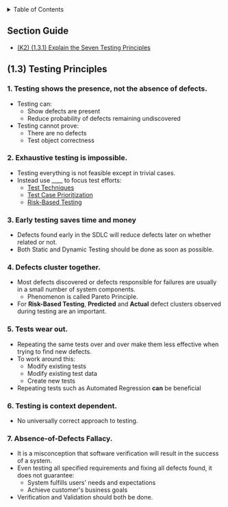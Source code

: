 <details>
  <summary>Table of Contents</summary>
  <ul>
    <li><a href="/README.md">Home</a></li>
    <li><a href="Chapter_1_Home.md">Chapter Home</a></li>
    <li><a href="Section_1.md">Section 1</a></li>
    <li><a href="Section_2.md">Section 2</a></li>
    <li><a href="Section_3.md">Section 3</a></li>
    <li><a href="Section_4.md">Section 4</a></li>
    <li><a href="Section_5.md">Section 5</a></li>
  </ul>
</details>

## Section Guide

- [(K2) (1.3.1) Explain the Seven Testing Principles](#13)

<a id=13></a>

## (1.3) Testing Principles

### 1. Testing shows the presence, not the absence of defects.

- Testing can:
  - Show defects are present
  - Reduce probability of defects remaining undiscovered
- Testing cannot prove:
  - There are no defects
  - Test object correctness

### 2. Exhaustive testing is impossible.

- Testing everything is not feasible except in trivial cases.
- Instead use \_\_\_\_ to focus test efforts:
  - [Test Techniques](Chapter%204.md)
  - [Test Case Prioritization](Chapter%205#515)
  - [Risk-Based Testing](Chapter%205#52)

### 3. Early testing saves time and money

- Defects found early in the SDLC will reduce defects later on whether related or not.
- Both Static and Dynamic Testing should be done as soon as possible.

### 4. Defects cluster together.

- Most defects discovered or defects responsible for failures are usually in a small number of system components.
  - Phenomenon is called Pareto Principle.
- For **Risk-Based Testing**, **Predicted** and **Actual** defect clusters observed during testing are an important.

### 5. Tests wear out.

- Repeating the same tests over and over make them less effective when trying to find new defects.
- To work around this:
  - Modify existing tests
  - Modify existing test data
  - Create new tests
- Repeating tests such as Automated Regression **can** be beneficial

### 6. Testing is context dependent.

- No universally correct approach to testing.

### 7. Absence-of-Defects Fallacy.

- It is a misconception that software verification will result in the success of a system.
- Even testing all specified requirements and fixing all defects found, it does not guarantee:
  - System fulfills users' needs and expectations
  - Achieve customer's business goals
- Verification and Validation should both be done.
